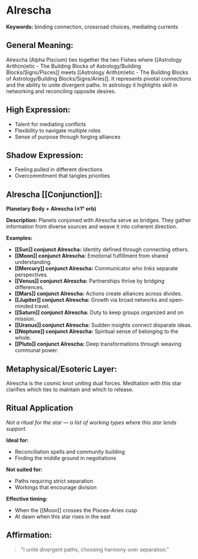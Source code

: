 # Alrescha


**Keywords:** binding connection, crossroad choices, mediating currents

## General Meaning:
Alrescha (Alpha Piscium) ties together the two Fishes where [[Astrology Arith(m)etic - The Building Blocks of Astrology/Building Blocks/Signs/Pisces]] meets [[Astrology Arith(m)etic - The Building Blocks of Astrology/Building Blocks/Signs/Aries]]. It represents pivotal connections and the ability to unite divergent paths. In astrology it highlights skill in networking and reconciling opposite desires.

## High Expression:
- Talent for mediating conflicts
- Flexibility to navigate multiple roles
- Sense of purpose through forging alliances

## Shadow Expression:
- Feeling pulled in different directions
- Overcommitment that tangles priorities

## Alrescha [[Conjunction]]:

**Planetary Body + Alrescha (≤1° orb)**

**Description:**
Planets conjoined with Alrescha serve as bridges. They gather information from diverse sources and weave it into coherent direction.

**Examples:**
- **[[Sun]] conjunct Alrescha:** Identity defined through connecting others.
- **[[Moon]] conjunct Alrescha:** Emotional fulfillment from shared understanding.
- **[[Mercury]] conjunct Alrescha:** Communicator who links separate perspectives.
- **[[Venus]] conjunct Alrescha:** Partnerships thrive by bridging differences.
- **[[Mars]] conjunct Alrescha:** Actions create alliances across divides.
- **[[Jupiter]] conjunct Alrescha:** Growth via broad networks and open-minded travel.
- **[[Saturn]] conjunct Alrescha:** Duty to keep groups organized and on mission.
- **[[Uranus]] conjunct Alrescha:** Sudden insights connect disparate ideas.
- **[[Neptune]] conjunct Alrescha:** Spiritual sense of belonging to the whole.
- **[[Pluto]] conjunct Alrescha:** Deep transformations through weaving communal power.

## Metaphysical/Esoteric Layer:
Alrescha is the cosmic knot uniting dual forces. Meditation with this star clarifies which ties to maintain and which to release.

## Ritual Application
*Not a ritual for the star — a list of working types where this star lends support.*

**Ideal for:**
- Reconciliation spells and community building
- Finding the middle ground in negotiations

**Not suited for:**
- Paths requiring strict separation
- Workings that encourage division

**Effective timing:**
- When the [[Moon]] crosses the Pisces–Aries cusp
- At dawn when this star rises in the east

## Affirmation:

> "I unite divergent paths, choosing harmony over separation."

